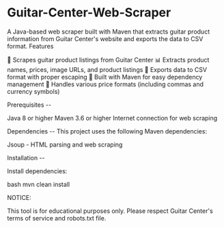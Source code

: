 # Guitar-Center-Web-Scraper

A Java-based web scraper built with Maven that extracts guitar product information from Guitar Center's website and exports the data to CSV format.
Features

🎸 Scrapes guitar product listings from Guitar Center
📊 Extracts product names, prices, image URLs, and product listings
💾 Exports data to CSV format with proper escaping
🔧 Built with Maven for easy dependency management
📝 Handles various price formats (including commas and currency symbols)

Prerequisites --

Java 8 or higher
Maven 3.6 or higher
Internet connection for web scraping

Dependencies --
This project uses the following Maven dependencies:

Jsoup - HTML parsing and web scraping

Installation --

Install dependencies:

bash mvn clean install

NOTICE: 

This tool is for educational purposes only. Please respect Guitar Center's terms of service and robots.txt file. 